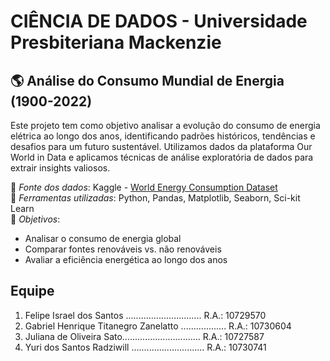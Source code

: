 # CIÊNCIA DE DADOS - Universidade Presbiteriana Mackenzie

## 🌎 Análise do Consumo Mundial de Energia (1900-2022)

Este projeto tem como objetivo analisar a evolução do consumo de energia elétrica ao longo dos anos, identificando padrões históricos, tendências e desafios para um futuro sustentável. Utilizamos dados da plataforma Our World in Data e aplicamos técnicas de análise exploratória de dados para extrair insights valiosos.

🔹 *Fonte dos dados*: Kaggle - [World Energy Consumption Dataset](https://www.kaggle.com/datasets/pralabhpoudel/world-energy-consumption/data)  
🔹 *Ferramentas utilizadas*: Python, Pandas, Matplotlib, Seaborn, Sci-kit Learn  
🔹 *Objetivos*:
- Analisar o consumo de energia global
- Comparar fontes renováveis vs. não renováveis
- Avaliar a eficiência energética ao longo dos anos


## Equipe

1. Felipe Israel dos Santos .............................. R.A.: 10729570
2. Gabriel Henrique Titanegro Zanelatto .................. R.A.: 10730604
3. Juliana de Oliveira Sato............................... R.A.: 10727587
4. Yuri dos Santos Radziwill ............................. R.A.: 10730741